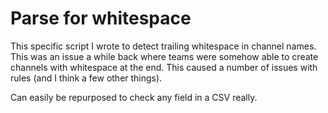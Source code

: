 # Parse for whitespace

This specific script I wrote to detect trailing whitespace in channel names. This was an issue a while back where teams were somehow able to create channels with whitespace at the end. This caused a number of issues with rules (and I think a few other things).

Can easily be repurposed to check any field in a CSV really. 